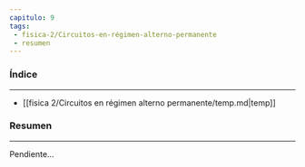 ```yaml
---
capitulo: 9
tags: 
 - fisica-2/Circuitos-en-régimen-alterno-permanente
 - resumen
---
```

### Índice
---
 * [[fisica 2/Circuitos en régimen alterno permanente/temp.md|temp]]

### Resumen
---
Pendiente...